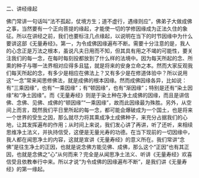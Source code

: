 二、讲经缘起

​        佛门常讲一句话叫“法不孤起，仗境方生；道不虚行，遇缘则应”，佛弟子大做成佛之事，当然要有一个正向菩提的缘起，才能使一切的学修因缘成为正法久住的象征。所以在讲经之前，我们也要标注几点缘起，以说明在当下的时节因缘中为什么要讲这部《无量寿经》。
​        第一，为令成佛因缘遍布不断。需要十分注意的是，我人的心念正是万法之根本，虽说凡夫日用而不知，但其具有用之不竭的可能性，要关注我们的每一念，在每时每刻投都放到了什么样的法境中。因为每天所起的念、所熏的种子与哪一法界相对应得多且猛，就是将来的安身立命之本。然而大家反观我们每天所起的念，有多少是相应在佛法上？又有多少是在修道体验中？所以说用这“一念”常来闻思修佛法，就是成佛的根本因缘。然而成佛因缘各异，比如说：有“三乘因缘”，也有“一乘因缘”；有“顿因缘”，也有“渐因缘”；特别是还有“染土因缘”和“净土因缘”。而《无量寿经》则是于染土种在净土成佛的因缘，而且是讲信佛、念佛、见佛、成佛的“顿因缘”“一乘因缘”，故而此因缘最为殊胜。
​        另外，从空间上而言，既然我们平日里所起的每一念，都可能会爆破成为一个国土，也是将来一个世界的受生之因，那么就尽力将其熏成净土成佛种子，来充分占据我们的心地，让其发挥遍布的作用；从时间上来说，我们发心讲了再讲，听了还听，来相续思维净土法义，并执持信受，这便是无量光寿的功德。在当下现前的一切因缘中，我人都在闻思净土的内容，这就是宣讲《无量寿经》的意义所在。
​        我们常讲“念佛”是往生净土的正因，也就是说念佛方能见佛、成佛，那么这个“正因”也有其正因，也就是念佛之“心”从何而来？完全是从闻思净土法义、听讲《无量寿经》欢喜信受且依教奉行中来。所以才说“为令成佛的因缘遍布不断”，是我们讲《无量寿经》的第一缘起。